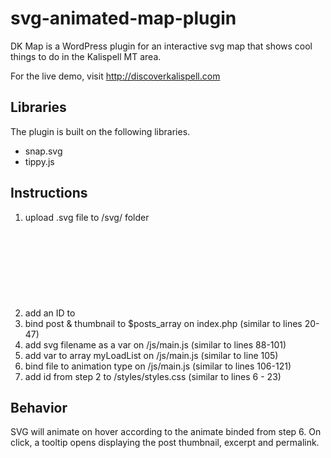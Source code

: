 # svg-animated-map-plugin
DK Map is a WordPress plugin for an interactive svg map that shows cool things to do in the Kalispell MT area.

For the live demo, visit http://discoverkalispell.com

## Libraries
The plugin is built on the following libraries.
+ snap.svg
+ tippy.js

## Instructions
1. upload .svg file to /svg/ folder
2. add an ID to <svg> element
3. bind post & thumbnail to $posts_array on index.php (similar to lines 20-47)
4. add svg filename as a var on /js/main.js (similar to lines 88-101)
5. add var to array myLoadList on /js/main.js (similar to line 105)
6. bind file to animation type on /js/main.js (similar to lines 106-121)
7. add id from step 2 to /styles/styles.css (similar to lines 6 - 23)

## Behavior
SVG will animate on hover according to the animate binded from step 6. On click, a tooltip opens displaying the post thumbnail, excerpt and permalink.